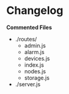 # Changelog

**Commented Files**
* ./routes/
	* admin.js
	* alarm.js
	* devices.js
	* index.js
	* nodes.js
	* storage.js
* ./server.js

